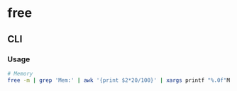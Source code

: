 # free

## CLI

### Usage

```sh
# Memory
free -m | grep 'Mem:' | awk '{print $2*20/100}' | xargs printf "%.0f"M
```
